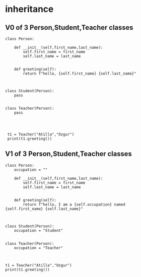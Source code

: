 # inheritance


## V0 of 3 Person,Student,Teacher classes

    class Person:

        def __init__(self,first_name,last_name):
            self.first_name = first_name
            self.last_name = last_name


        def greeting(self):
            return f"hello, {self.first_name} {self.last_name}"



    class Student(Person):
        pass


    class Teacher(Person):
        pass




     t1 = Teacher("Atilla","Ozgur")
     print(t1.greeting())




## V1 of 3 Person,Student,Teacher classes



    class Person:
        occupation = ""

        def __init__(self,first_name,last_name):
            self.first_name = first_name
            self.last_name = last_name


        def greeting(self):
            return f"hello, I am a {self.occupation} named {self.first_name} {self.last_name}"



    class Student(Person):
        occupation = "Student"


    class Teacher(Person):
        occupation = "Teacher"



    t1 = Teacher("Atilla","Ozgur")
    print(t1.greeting())

